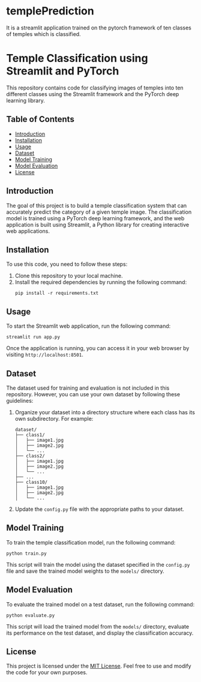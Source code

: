 # templePrediction
It is a streamlit application trained on the pytorch framework of ten classes of temples which is classified.
# Temple Classification using Streamlit and PyTorch

This repository contains code for classifying images of temples into ten different classes using the Streamlit framework and the PyTorch deep learning library.

## Table of Contents
- [Introduction](#introduction)
- [Installation](#installation)
- [Usage](#usage)
- [Dataset](#dataset)
- [Model Training](#model-training)
- [Model Evaluation](#model-evaluation)
- [License](#license)

## Introduction
The goal of this project is to build a temple classification system that can accurately predict the category of a given temple image. The classification model is trained using a PyTorch deep learning framework, and the web application is built using Streamlit, a Python library for creating interactive web applications.

## Installation
To use this code, you need to follow these steps:

1. Clone this repository to your local machine.
2. Install the required dependencies by running the following command:
   ```
   pip install -r requirements.txt
   ```

## Usage
To start the Streamlit web application, run the following command:
```
streamlit run app.py
```
Once the application is running, you can access it in your web browser by visiting `http://localhost:8501`.

## Dataset
The dataset used for training and evaluation is not included in this repository. However, you can use your own dataset by following these guidelines:
1. Organize your dataset into a directory structure where each class has its own subdirectory. For example:
   ```
   dataset/
   ├── class1/
   │   ├── image1.jpg
   │   ├── image2.jpg
   │   └── ...
   ├── class2/
   │   ├── image1.jpg
   │   ├── image2.jpg
   │   └── ...
   ├── ...
   ├── class10/
   │   ├── image1.jpg
   │   ├── image2.jpg
   │   └── ...
   ```

2. Update the `config.py` file with the appropriate paths to your dataset.

## Model Training
To train the temple classification model, run the following command:
```
python train.py
```
This script will train the model using the dataset specified in the `config.py` file and save the trained model weights to the `models/` directory.

## Model Evaluation
To evaluate the trained model on a test dataset, run the following command:
```
python evaluate.py
```
This script will load the trained model from the `models/` directory, evaluate its performance on the test dataset, and display the classification accuracy.

## License
This project is licensed under the [MIT License](LICENSE). Feel free to use and modify the code for your own purposes.
